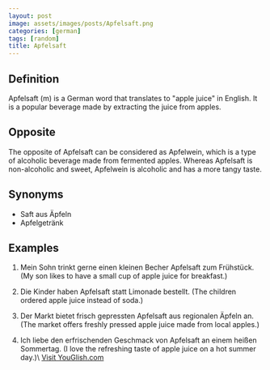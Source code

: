 ```yaml
---
layout: post
image: assets/images/posts/Apfelsaft.png
categories: [german]
tags: [random]
title: Apfelsaft
---
```



## Definition

Apfelsaft (m) is a German word that translates to "apple juice" in English. It is a popular beverage made by extracting the juice from apples. 

## Opposite

The opposite of Apfelsaft can be considered as Apfelwein, which is a type of alcoholic beverage made from fermented apples. Whereas Apfelsaft is non-alcoholic and sweet, Apfelwein is alcoholic and has a more tangy taste.

## Synonyms

- Saft aus Äpfeln
- Apfelgetränk

## Examples

1. Mein Sohn trinkt gerne einen kleinen Becher Apfelsaft zum Frühstück. (My son likes to have a small cup of apple juice for breakfast.)

2. Die Kinder haben Apfelsaft statt Limonade bestellt. (The children ordered apple juice instead of soda.)

3. Der Markt bietet frisch gepressten Apfelsaft aus regionalen Äpfeln an. (The market offers freshly pressed apple juice made from local apples.)

4. Ich liebe den erfrischenden Geschmack von Apfelsaft an einem heißen Sommertag. (I love the refreshing taste of apple juice on a hot summer day.)\ <a id="yg-widget-0" class="youglish-widget" data-query="Apfelsaft" data-lang="german" data-components="8412" data-auto-start="0" data-bkg-color="theme_light" data-title="How%20to%20pronounce%20Apfelsaft%20in%20German"  rel="nofollow" href="https://youglish.com">Visit YouGlish.com</a><script async src="https://youglish.com/public/emb/widget.js" charset="utf-8"></script>